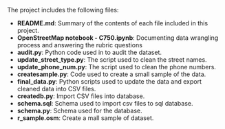 The project includes the following files:

- <b>README.md</b>: Summary of the contents of each file included in this project.
- <b>OpenStreetMap notebook - C750.ipynb</b>: Documenting data wrangling process and answering the rubric questions
- <b>audit.py</b>: Python code used in to audit the dataset.
- <b>update_street_type.py</b>: The script used to clean the street names.
- <b>update_phone_num.py</b>: The script used to clean the phone numbers.
- <b>createsample.py</b>: Code used to create a small sample of the data.
- <b>final_data.py</b>: Python scripts used to update the data and export cleaned data into CSV files.
- <b>createdb.py</b>: Import CSV files into database.
- <b>schema.sql</b>: Schema used to import csv files to sql database.
- <b>schema.py</b>: Schema used for the database.
- <b>r_sample.osm</b>: Create a mall sample of dataset.
